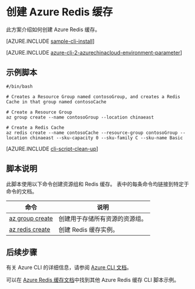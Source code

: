 <properties
    pageTitle="Azure CLI 脚本示例 - 创建 Azure Redis 缓存 | Azure"
    description="Azure CLI 脚本示例 - 创建 Azure Redis 缓存"
    services="redis-cache"
    documentationcenter=""
    author="steved0x"
    manager="douge"
    editor=""
    tags="azure-service-management"
    translationtype="Human Translation" />
<tags
    ms.assetid="afd7f6e0-9297-4c98-a95e-597be939cef7"
    ms.service="cache"
    ms.devlang="azurecli"
    ms.topic="article"
    ms.tgt_pltfrm="na"
    ms.workload="tbd"
    ms.date="04/14/2017"
    wacn.date="05/02/2017"
    ms.author="sdanie"
    ms.sourcegitcommit="78da854d58905bc82228bcbff1de0fcfbc12d5ac"
    ms.openlocfilehash="a87e3f84151ef383f7696b2494357239e4a53d77"
    ms.lasthandoff="04/22/2017" />

# <a name="create-an-azure-redis-cache"></a>创建 Azure Redis 缓存

此方案介绍如何创建 Azure Redis 缓存。

[AZURE.INCLUDE [sample-cli-install](../../includes/sample-cli-install.md)]

[AZURE.INCLUDE [azure-cli-2-azurechinacloud-environment-parameter](../../includes/azure-cli-2-azurechinacloud-environment-parameter.md)]

## <a name="sample-script"></a>示例脚本

    #/bin/bash

    # Creates a Resource Group named contosoGroup, and creates a Redis Cache in that group named contosoCache

    # Create a Resource Group 
    az group create --name contosoGroup --location chinaeast

    # Create a Redis Cache
    az redis create --name contosoCache --resource-group contosoGroup --location chinaeast --sku-capacity 0 --sku-family C --sku-name Basic


[AZURE.INCLUDE [cli-script-clean-up](../../includes/redis-cli-script-clean-up.md)]

## <a name="script-explanation"></a>脚本说明

此脚本使用以下命令创建资源组和 Redis 缓存。 表中的每条命令均链接到特定于命令的文档。

| 命令 | 说明 |
|---|---|
| [az group create](https://docs.microsoft.com/zh-cn/cli/azure/group#create) | 创建用于存储所有资源的资源组。 |
| [az redis create](https://docs.microsoft.com/zh-cn/cli/azure/redis#create) | 创建 Redis 缓存实例。 |

## <a name="next-steps"></a>后续步骤

有关 Azure CLI 的详细信息，请参阅 [Azure CLI 文档](https://docs.microsoft.com/zh-cn/cli/azure/overview)。

可以在 [Azure Redis 缓存文档](/documentation/articles/cli-samples/)中找到其他 Azure Redis 缓存 CLI 脚本示例。